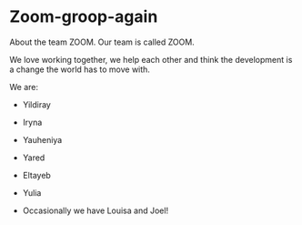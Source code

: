 # Zoom-groop-again
About the team ZOOM. Our team is called ZOOM.

We love working together, we help each other and think the development is a change the world has to move with.

We are:
* Yildiray
* Iryna
* Yauheniya
* Yared
* Eltayeb
* Yulia

* Occasionally we have Louisa and Joel!
